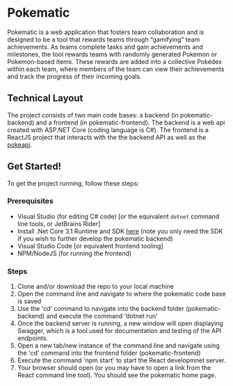 # Pokematic
Pokematic is a web application that fosters team collaboration and is designed to be a tool that rewards teams through “gamifying” team achievements. As teams complete tasks and gain achievements and milestones, the tool rewards teams with randomly generated Pokemon or Pokemon-based items. These rewards are added into a collective Pokédex within each team, where members of the team can view their achievements and track the progress of their incoming goals.

## Technical Layout

The project consists of two main code bases: a backend (in pokematic-backend) and a frontend (in pokematic-frontend). The backend is a web api created with ASP.NET Core (coding language is C#). The frontend is a ReactJS project that interacts with the  the backend API as well as the [pokeapi](https://pokeapi.co/).

## Get Started!

To get the project running, follow these steps:

### Prerequisites
- Visual Studio (for editing C# code) [or the equivalent `dotnet` command line tools, or JetBrains Rider]
- Install .Net Core 3.1 Runtime and SDK [here](https://dotnet.microsoft.com/download) (note you only need the SDK if you wish to further develop the pokematic backend)
- Visual Studio Code [or equivalent frontend tooling]
- NPM/NodeJS (for running the frontend)

### Steps
1. Clone and/or download the repo to your local machine
2. Open the command line and navigate to where the pokematic code base is saved
3. Use the 'cd' command to navigate into the backend folder (pokematic-backend) and execute the command 'dotnet run'
4. Once the backend server is running, a new window will open displaying Swagger, which is a tool used for documentation and testing of the API endpoints.
5. Open a new tab/new instance of the command line and navigate using the 'cd' command into the frontend folder (pokematic-frontend)
6. Execute the command 'npm start' to start the React developmnet server.
7. Your browser should open (or you may have to open a link from the React command line tool). You should see the pokematic home page.
